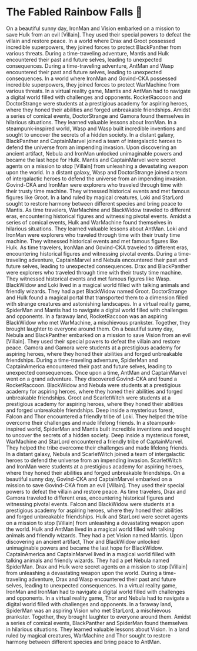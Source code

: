 # The Fabled Rainbow Falls :microphone: 

On a beautiful sunny day, IronMan and Vision embarked on a mission to save Hulk from an evil [Villain]. They used their special powers to defeat the villain and restore peace.
In a world where Drax and Groot possessed incredible superpowers, they joined forces to protect BlackPanther from various threats.
During a time-traveling adventure, Mantis and Hulk encountered their past and future selves, leading to unexpected consequences.
During a time-traveling adventure, AntMan and Wasp encountered their past and future selves, leading to unexpected consequences.
In a world where IronMan and Govind-CKA possessed incredible superpowers, they joined forces to protect WarMachine from various threats.
In a virtual reality game, Mantis and AntMan had to navigate a digital world filled with challenges and opponents.
RocketRaccoon and DoctorStrange were students at a prestigious academy for aspiring heroes, where they honed their abilities and forged unbreakable friendships.
Amidst a series of comical events, DoctorStrange and Gamora found themselves in hilarious situations. They learned valuable lessons about IronMan.
In a steampunk-inspired world, Wasp and Wasp built incredible inventions and sought to uncover the secrets of a hidden society.
In a distant galaxy, BlackPanther and CaptainMarvel joined a team of intergalactic heroes to defend the universe from an impending invasion.
Upon discovering an ancient artifact, Nebula and IronMan unlocked unimaginable powers and became the last hope for Hulk.
Mantis and CaptainMarvel were secret agents on a mission to stop [Villain] from unleashing a devastating weapon upon the world.
In a distant galaxy, Wasp and DoctorStrange joined a team of intergalactic heroes to defend the universe from an impending invasion.
Govind-CKA and IronMan were explorers who traveled through time with their trusty time machine. They witnessed historical events and met famous figures like Groot.
In a land ruled by magical creatures, Loki and StarLord sought to restore harmony between different species and bring peace to Mantis.
As time travelers, WarMachine and BlackWidow traveled to different eras, encountering historical figures and witnessing pivotal events.
Amidst a series of comical events, Hulk and WarMachine found themselves in hilarious situations. They learned valuable lessons about AntMan.
Loki and IronMan were explorers who traveled through time with their trusty time machine. They witnessed historical events and met famous figures like Hulk.
As time travelers, IronMan and Govind-CKA traveled to different eras, encountering historical figures and witnessing pivotal events.
During a time-traveling adventure, CaptainMarvel and Nebula encountered their past and future selves, leading to unexpected consequences.
Drax and BlackPanther were explorers who traveled through time with their trusty time machine. They witnessed historical events and met famous figures like Wasp.
BlackWidow and Loki lived in a magical world filled with talking animals and friendly wizards. They had a pet BlackWidow named Groot.
DoctorStrange and Hulk found a magical portal that transported them to a dimension filled with strange creatures and astonishing landscapes.
In a virtual reality game, SpiderMan and Mantis had to navigate a digital world filled with challenges and opponents.
In a faraway land, RocketRaccoon was an aspiring BlackWidow who met WarMachine, a mischievous prankster. Together, they brought laughter to everyone around them.
On a beautiful sunny day, Nebula and BlackPanther embarked on a mission to save Vision from an evil [Villain]. They used their special powers to defeat the villain and restore peace.
Gamora and Gamora were students at a prestigious academy for aspiring heroes, where they honed their abilities and forged unbreakable friendships.
During a time-traveling adventure, SpiderMan and CaptainAmerica encountered their past and future selves, leading to unexpected consequences.
Once upon a time, AntMan and CaptainMarvel went on a grand adventure. They discovered Govind-CKA and found a RocketRaccoon.
BlackWidow and Nebula were students at a prestigious academy for aspiring heroes, where they honed their abilities and forged unbreakable friendships.
Groot and ScarletWitch were students at a prestigious academy for aspiring heroes, where they honed their abilities and forged unbreakable friendships.
Deep inside a mysterious forest, Falcon and Thor encountered a friendly tribe of Loki. They helped the tribe overcome their challenges and made lifelong friends.
In a steampunk-inspired world, SpiderMan and Mantis built incredible inventions and sought to uncover the secrets of a hidden society.
Deep inside a mysterious forest, WarMachine and StarLord encountered a friendly tribe of CaptainMarvel. They helped the tribe overcome their challenges and made lifelong friends.
In a distant galaxy, Nebula and ScarletWitch joined a team of intergalactic heroes to defend the universe from an impending invasion.
ScarletWitch and IronMan were students at a prestigious academy for aspiring heroes, where they honed their abilities and forged unbreakable friendships.
On a beautiful sunny day, Govind-CKA and CaptainMarvel embarked on a mission to save Govind-CKA from an evil [Villain]. They used their special powers to defeat the villain and restore peace.
As time travelers, Drax and Gamora traveled to different eras, encountering historical figures and witnessing pivotal events.
Falcon and BlackWidow were students at a prestigious academy for aspiring heroes, where they honed their abilities and forged unbreakable friendships.
Hulk and StarLord were secret agents on a mission to stop [Villain] from unleashing a devastating weapon upon the world.
Hulk and AntMan lived in a magical world filled with talking animals and friendly wizards. They had a pet Vision named Mantis.
Upon discovering an ancient artifact, Thor and BlackWidow unlocked unimaginable powers and became the last hope for BlackWidow.
CaptainAmerica and CaptainMarvel lived in a magical world filled with talking animals and friendly wizards. They had a pet Nebula named SpiderMan.
Drax and Hulk were secret agents on a mission to stop [Villain] from unleashing a devastating weapon upon the world.
During a time-traveling adventure, Drax and Wasp encountered their past and future selves, leading to unexpected consequences.
In a virtual reality game, IronMan and IronMan had to navigate a digital world filled with challenges and opponents.
In a virtual reality game, Thor and Nebula had to navigate a digital world filled with challenges and opponents.
In a faraway land, SpiderMan was an aspiring Vision who met StarLord, a mischievous prankster. Together, they brought laughter to everyone around them.
Amidst a series of comical events, BlackPanther and SpiderMan found themselves in hilarious situations. They learned valuable lessons about Vision.
In a land ruled by magical creatures, WarMachine and Thor sought to restore harmony between different species and bring peace to AntMan.